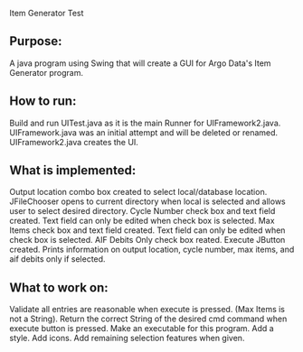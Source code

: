 Item Generator Test

## Purpose: 
A java program using Swing that will create a GUI for Argo Data's Item Generator program.

## How to run:
Build and run UITest.java as it is the main Runner for UIFramework2.java. UIFramework.java was an initial attempt and will be deleted
or renamed. UIFramework2.java creates the UI. 

## What is implemented:
Output location combo box created to select local/database location. JFileChooser opens to
current directory when local is selected and allows user to select desired directory. 
Cycle Number check box and text field created. Text field can only be edited when check box is 
selected.
Max Items check box and text field created. Text field can only be edited when check box is 
selected.
AIF Debits Only check box reated.
Execute JButton created. Prints information on output location, cycle number, max items,
and aif debits only if selected. 

## What to work on: 
Validate all entries are reasonable when execute is pressed. (Max Items is not a String).
Return the correct String of the desired cmd command when execute button is pressed.
Make an executable for this program. 
Add a style. 
Add icons. 
Add remaining selection features when given. 